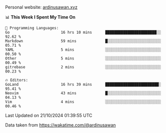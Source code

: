Personal website: [ardinusawan.xyz](https://ardinusawan.xyz)

<!--START_SECTION:waka-->
📊 **This Week I Spent My Time On** 

```text
💬 Programming Languages: 
Go                       16 hrs 10 mins      ███████████████████████░░   92.62 % 
Markdown                 59 mins             █░░░░░░░░░░░░░░░░░░░░░░░░   05.71 % 
YAML                     5 mins              ░░░░░░░░░░░░░░░░░░░░░░░░░   00.50 % 
Other                    5 mins              ░░░░░░░░░░░░░░░░░░░░░░░░░   00.49 % 
gitrebase                2 mins              ░░░░░░░░░░░░░░░░░░░░░░░░░   00.23 % 

🔥 Editors: 
GoLand                   16 hrs 39 mins      ████████████████████████░   95.41 % 
Neovim                   43 mins             █░░░░░░░░░░░░░░░░░░░░░░░░   04.13 % 
Vim                      4 mins              ░░░░░░░░░░░░░░░░░░░░░░░░░   00.46 % 
```


 Last Updated on 21/10/2024 01:39:55 UTC
<!--END_SECTION:waka-->
Data taken from https://wakatime.com/@ardinusawan
